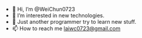 - 👋 Hi, I’m @WeiChun0723
- 👀 I’m interested in new technologies.
- 🌱 Just another programmer try to learn new stuff.
- 📫 How to reach me laiwc0723@gmail.com

<!---
WeiChun0723/WeiChun0723 is a ✨ special ✨ repository because its `README.md` (this file) appears on your GitHub profile.
You can click the Preview link to take a look at your changes.
--->
